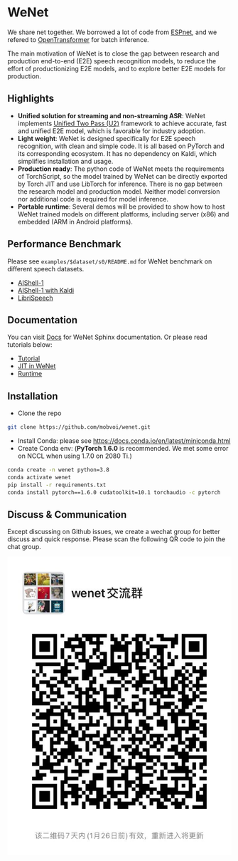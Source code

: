 # WeNet

We share net together.
We borrowed a lot of code from [ESPnet](https://github.com/espnet/espnet),
and we refered to [OpenTransformer](https://github.com/ZhengkunTian/OpenTransformer/blob/master/otrans/recognizer.py)
for batch inference.

The main motivation of WeNet is to close the gap between research and production end-to-end (E2E) speech recognition models,
to reduce the effort of productionizing E2E models, and to explore better E2E models for production.

## Highlights

* **Unified solution for streaming and non-streaming ASR**: WeNet implements [Unified Two Pass (U2)](https://arxiv.org/pdf/2012.05481.pdf)
  framework to achieve accurate, fast and unified E2E model, which is favorable for industry adoption.
* **Light weight**: WeNet is designed specifically for E2E speech recognition,
  with clean and simple code. It is all based on PyTorch and its corresponding ecosystem. It has no dependency on Kaldi,
  which simplifies installation and usage.
* **Production ready**: The python code of WeNet meets the requirements of TorchScript,
  so the model trained by WeNet can be directly exported by Torch JIT and use LibTorch for inference.
  There is no gap between the research model and production model.
  Neither model conversion nor additional code is required for model inference.
* **Portable runtime**: Several demos will be provided to show how to host WeNet trained models
  on different platforms, including server (x86) and embedded (ARM in Android platforms).

## Performance Benchmark

Please see `examples/$dataset/s0/README.md` for WeNet benchmark on different speech datasets.
* [AIShell-1](examples/aishell/s0/README.md)
* [AIShell-1 with Kaldi](examples/aishell/s1/README.md)
* [LibriSpeech](examples/librispeech/s0/README.md)

## Documentation

You can visit [Docs](https://mobvoi.github.io/wenet/) for WeNet Sphinx documentation. Or please read tutorials below:
* [Tutorial](docs/tutorial.md)
* [JIT in WeNet](docs/jit_in_wenet.md)
* [Runtime](docs/runtime.md)

## Installation

- Clone the repo
``` sh
git clone https://github.com/mobvoi/wenet.git
```

- Install Conda: please see https://docs.conda.io/en/latest/miniconda.html
- Create Conda env: (**PyTorch 1.6.0** is recommended. We met some error on NCCL when using 1.7.0 on 2080 Ti.)

``` sh
conda create -n wenet python=3.8
conda activate wenet
pip install -r requirements.txt
conda install pytorch==1.6.0 cudatoolkit=10.1 torchaudio -c pytorch
```

## Discuss & Communication

Except discussing on Github issues, we create a wechat group for better discuss and quick response.
Please scan the following QR code to join the chat group.

![Wenet chat group](https://github.com/robin1001/qr/blob/master/wenet.jpeg)

